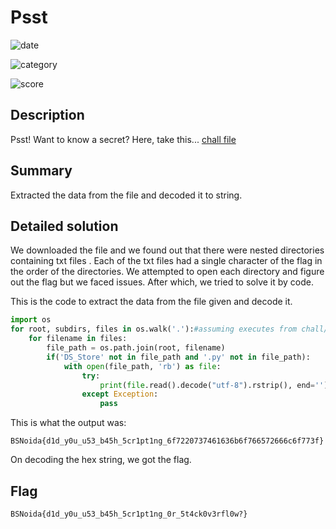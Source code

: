# Psst

![date](https://img.shields.io/badge/date-07.08.2021-brightgreen.svg)
<!-- Date you solved the question -->

![category](https://img.shields.io/badge/category-Misc-lightgrey.svg)
<!-- Category of the question -->

![score](https://img.shields.io/badge/score-159/500-blue.svg)
<!-- Score of the question / Max Score possible in any question -->

## Description

Psst! Want to know a secret? Here, take this...
[chall file](https://storage.googleapis.com/noida_ctf/Misc/psst.tar.gz)

## Summary
Extracted the data from the file and decoded it to string.



## Detailed solution
We downloaded the file and we found out that there were nested directories containing txt files .
Each of the txt files had a single character of the flag in the order of the directories.
We attempted to open each directory and figure out the flag but we faced issues.
After which, we tried to solve it by code.

This is the code to extract the data from the file given and decode it. 

```py 
import os
for root, subdirs, files in os.walk('.'):#assuming executes from chall/
    for filename in files:
        file_path = os.path.join(root, filename)
        if('DS_Store' not in file_path and '.py' not in file_path):
            with open(file_path, 'rb') as file:
                try:
                    print(file.read().decode("utf-8").rstrip(), end='')
                except Exception:
                    pass
```
This is what the output was:
```
BSNoida{d1d_y0u_u53_b45h_5cr1pt1ng_6f7220737461636b6f766572666c6f773f}
```

On decoding the hex string, we got the flag.




## Flag

```
BSNoida{d1d_y0u_u53_b45h_5cr1pt1ng_0r_5t4ck0v3rfl0w?}
```
